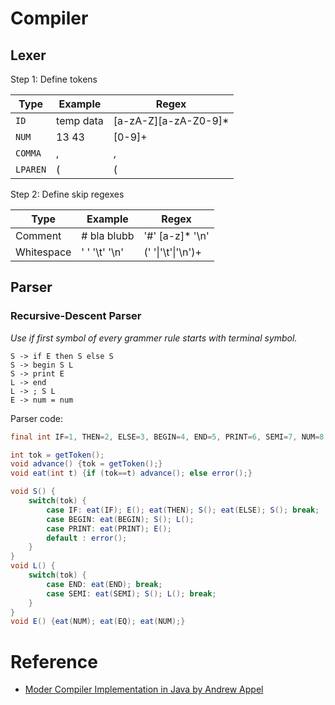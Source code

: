 
# Compiler

## Lexer

Step 1: Define tokens

| Type  | Example | Regex |
| ------|------ | ------------- |
| `ID` | temp data | [a-zA-Z][a-zA-Z0-9]* |
| `NUM` | 13 43 | [0-9]+ |
| `COMMA` | , | , |
| `LPAREN` | ( | ( |

Step 2: Define skip regexes

| Type  | Example | Regex |
| ------|------ | ------------- |
| Comment | # bla blubb | '#' [a-z]* '\n' |
| Whitespace | ' ' '\t' '\n' | (' '\|'\t'\|'\n')+ |

## Parser

### Recursive-Descent Parser

*Use if first symbol of every grammer rule starts with terminal symbol.*

```
S -> if E then S else S
S -> begin S L
S -> print E
L -> end
L -> ; S L
E -> num = num
```

Parser code:

```java
final int IF=1, THEN=2, ELSE=3, BEGIN=4, END=5, PRINT=6, SEMI=7, NUM=8, EQ=9;

int tok = getToken();
void advance() {tok = getToken();}
void eat(int t) {if (tok==t) advance(); else error();}

void S() {
    switch(tok) {
        case IF: eat(IF); E(); eat(THEN); S(); eat(ELSE); S(); break;
        case BEGIN: eat(BEGIN); S(); L();
        case PRINT: eat(PRINT); E();
        default : error();
    }
}
void L() {
    switch(tok) {
        case END: eat(END); break;
        case SEMI: eat(SEMI); S(); L(); break;
    }
}
void E() {eat(NUM); eat(EQ); eat(NUM);}
```

# Reference

* [Moder Compiler Implementation in Java by Andrew Appel](https://www.amazon.de/Modern-Compiler-Implementation-Andrew-Appel/dp/052182060X)
